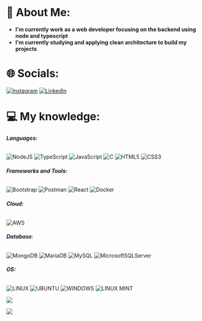 
# 💫 About Me:

* **I'm currently work as a web developer focusing on the backend using node and typescript**
* **I'm currently studying and applying clean architecture to build my projects**

# 🌐 Socials:

[![Instagram](https://img.shields.io/badge/Instagram-%23E4405F.svg?logo=Instagram&logoColor=white)](https://instagram.com/willian_smach) [![LinkedIn](https://img.shields.io/badge/LinkedIn-%230077B5.svg?logo=linkedin&logoColor=white)](https://linkedin.com/in/willian-silva-a0a509258) 

# 💻 My knowledge:

###### **Languages:**

![NodeJS](https://img.shields.io/badge/node.js-6DA55F?style=for-the-badge&logo=node.js&logoColor=white) ![TypeScript](https://img.shields.io/badge/typescript-%23007ACC.svg?style=for-the-badge&logo=typescript&logoColor=white) ![JavaScript](https://img.shields.io/badge/javascript-%23323330.svg?style=for-the-badge&logo=javascript&logoColor=%23F7DF1E) ![C](https://img.shields.io/badge/c-%2300599C.svg?style=for-the-badge&logo=c&logoColor=white) ![HTML5](https://img.shields.io/badge/html5-%23E34F26.svg?style=for-the-badge&logo=html5&logoColor=white) ![CSS3](https://img.shields.io/badge/css3-%231572B6.svg?style=for-the-badge&logo=css3&logoColor=white)    

###### **Frameworks and Tools:**

![Bootstrap](https://img.shields.io/badge/bootstrap-%23563D7C.svg?style=for-the-badge&logo=bootstrap&logoColor=white) ![Postman](https://img.shields.io/badge/Postman-FF6C37?style=for-the-badge&logo=postman&logoColor=white) ![React](https://img.shields.io/badge/react-%2320232a.svg?style=for-the-badge&logo=react&logoColor=%2361DAFB) ![Docker](https://img.shields.io/badge/docker-%230db7ed.svg?style=for-the-badge&logo=docker&logoColor=white)

###### **Cloud:**

![AWS](https://img.shields.io/badge/AWS-%23FF9900.svg?style=for-the-badge&logo=amazon-aws&logoColor=white) 

###### **Database**:

![MongoDB](https://img.shields.io/badge/MongoDB-%234ea94b.svg?style=for-the-badge&logo=mongodb&logoColor=white) ![MariaDB](https://img.shields.io/badge/MariaDB-003545?style=for-the-badge&logo=mariadb&logoColor=white) ![MySQL](https://img.shields.io/badge/mysql-%2300f.svg?style=for-the-badge&logo=mysql&logoColor=white) ![MicrosoftSQLServer](https://img.shields.io/badge/Microsoft%20SQL%20Sever-CC2927?style=for-the-badge&logo=microsoft%20sql%20server&logoColor=white)

###### **OS:**

![LINUX](https://img.shields.io/badge/Linux-FCC624?style=for-the-badge&logo=linux&logoColor=black) ![UBUNTU](https://img.shields.io/badge/Ubuntu-E95420?style=for-the-badge&logo=ubuntu&logoColor=white) ![WINDOWS](https://img.shields.io/badge/Windows-0078D6?style=for-the-badge&logo=windows&logoColor=white) ![LINUX MINT](https://img.shields.io/badge/Linux_Mint-87CF3E?style=for-the-badge&logo=linux-mint&logoColor=white)



![](https://github-readme-stats.vercel.app/api/top-langs/?username=Willian-smach&theme=onedark)

[![](https://visitcount.itsvg.in/api?id=Willian-smach&icon=1&color=6)](https://visitcount.itsvg.in)

<!-- Proudly created with GPRM ( https://gprm.itsvg.in ) -->
